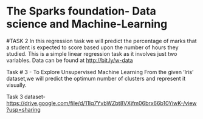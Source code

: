 # The Sparks foundation- Data science and Machine-Learning
#TASK 2
In this regression task we will predict the percentage of
marks that a student is expected to score based upon the
number of hours they studied. This is a simple linear
regression task as it involves just two variables.
Data can be found at http://bit.ly/w-data

Task # 3 - To Explore Unsupervised Machine Learning From the given ‘Iris’ dataset,we will predict the optimum number of clusters and represent it visually.

Task 3 dataset- https://drive.google.com/file/d/11Iq7YvbWZbt8VXjfm06brx66b10YiwK-/view?usp=sharing
